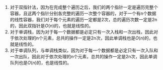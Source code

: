 ﻿1. 对于双指针法，因为在完成整个遍历之后，我们的两个指针一定是遍历完整个容器，且这两个指针分别各完整的遍历一次整个容器的，对于一个有n个数据的线性容器，我们对于每个元素的遍历一定都是2次，总的遍历次数一定是2n的，因此双指针是$O(n)$的，也就是线性的。
2. 对于单调栈，因为对于每一个数据都是必定只有一次入栈和一次出栈，因此对于依次处理的n个元素，总共的操作一定是2n次，因此单调栈也是$O(n)$的，也就是线性的。
3. 对于单调队列，与单调栈类似，因为对于每一个数据都是必定只有一次入队和一次出队，因此对于依次处理的n个元素，总共的操作一定是2n次，因此单调队列也是$O(n)$的，也是线性的。